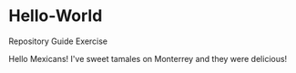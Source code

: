 # Hello-World
Repository Guide Exercise 

Hello Mexicans!
I've sweet tamales on Monterrey and they were delicious!

